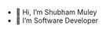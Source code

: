 - 👋 Hi, I’m Shubham Muley
- 👀 I’m Software Developer

<!---
muleyshubham95/muleyshubham95 is a ✨ special ✨ repository because its `README.md` (this file) appears on your GitHub profile.
You can click the Preview link to take a look at your changes.
--->
